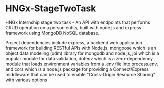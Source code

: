 # HNGx-StageTwoTask
HNGx Internship stage two task - An API with endpoints that performs CRUD operation on a person entity, built with node.js and express framework using MongoDB NoSQL database.

Project dependencies include express, a backend web application framework for building RESTful APIs with Node.js, mongoose which is an object data modeling (odm) library for mongodb and node.js, joi which is a popular module for data validation, dotenv which is a zero-dependency module that loads environment variables from a .env file into process.env, and cors which is a node.js package for providing a Connect/Express middleware that can be used to enable "Cross-Origin Resource Sharing" with various options

